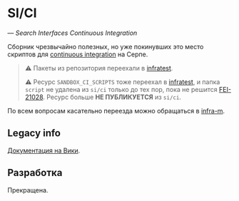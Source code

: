 # SI/CI

— _Search Interfaces Continuous Integration_

Сборник чрезвычайно полезных, но уже покинувших это место скриптов для [continuous integration][ci-wiki] на Серпе.

> :warning: Пакеты из репозитория переехали в [infratest](https://a.yandex-team.ru/arc_vcs/frontend/projects/infratest).
>
> :warning: Ресурс `SANDBOX_CI_SCRIPTS` тоже переехал в [infratest](https://a.yandex-team.ru/arc_vcs/frontend/projects/infratest/services/ci-scripts), и папка `script` не удалена из `si/ci` только до тех пор, пока не решится [FEI-21028](https://st.yandex-team.ru/FEI-21028). Ресурс больше __НЕ ПУБЛИКУЕТСЯ__ из `si/ci`.

По всем вопросам касательно переезда можно обращаться в [infra-m](https://abc.yandex-team.ru/services/infra-vteam-m/).

## Legacy info

[Документация на Вики][wiki-docs].

[ci-wiki]: http://ru.wikipedia.org/wiki/Непрерывная_интеграция
[wiki-docs]: https://wiki.yandex-team.ru/search-interfaces/infra/infraspeed/docs/

## Разработка

Прекращена.
